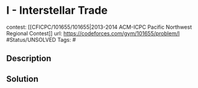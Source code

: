 # I - Interstellar Trade

contest: [[CFICPC/101655/101655|2013-2014 ACM-ICPC Pacific Northwest Regional Contest]]
url: https://codeforces.com/gym/101655/problem/I
#Status/UNSOLVED
Tags: #

## Description

## Solution

